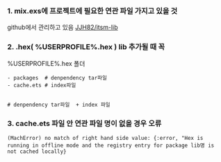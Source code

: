 ### 1. mix.exs에 프로젝트에 필요한 연관 파일 가지고 있을 것

github에서 관리하고 있음 [JJH82/itsm-lib](https://github.com/JJH82/itsm-lib)

### 2. .hex( %USERPROFILE%\.hex ) lib 추가될 때 꼭 
%USERPROFILE%\.hex 폴더
```
- packages  # denpendency tar파일 
- cache.ets # index파일
  
  
# denpendency tar파일  + index 파일
```


### 3. cache.ets 파일 안 연관 파일 명이 없을 경우 오류
```
(MachError) no match of right hand side value: {:error, "Hex is running in offline mode and the registry entry for package lib명 is not cached locally}

```